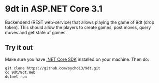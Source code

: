 # 9dt in ASP.NET Core 3.1

Backendend (REST web-service) that allows playing the game of 9dt (drop token). This should allow the players to create games, post moves, query
moves and get state of games.

## Try it out
Make sure you have [.NET Core SDK](https://dotnet.microsoft.com/download) installed on your machine. Then do:

```
git clone https://github.com/sychoi3/9dt.git
cd 9dt/9dt.Web
dotnet run
```